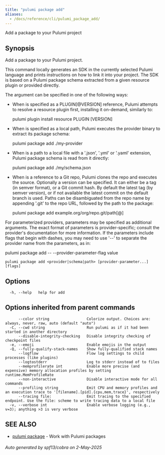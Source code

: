 ```yaml
---
title: "pulumi package add"
aliases:
  - /docs/reference/cli/pulumi_package_add/
---
```




Add a package to your Pulumi project

## Synopsis

Add a package to your Pulumi project.

This command locally generates an SDK in the currently selected Pulumi language
and prints instructions on how to link it into your project. The SDK is based on
a Pulumi package schema extracted from a given resource plugin or provided
directly.

The <provider> argument can be specified in one of the following ways:

- When <provider> is specified as a PLUGIN[@VERSION] reference, Pulumi attempts to
  resolve a resource plugin first, installing it on-demand, similarly to:

    pulumi plugin install resource PLUGIN [VERSION]

- When <provider> is specified as a local path, Pulumi executes the provider
  binary to extract its package schema:

    pulumi package add ./my-provider

- When <provider> is a path to a local file with a '.json', '.yml' or '.yaml'
  extension, Pulumi package schema is read from it directly:

    pulumi package add ./my/schema.json

- When <provider> is a reference to a Git repo, Pulumi clones the repo and
  executes the source. Optionally a version can be specified.  It can either
  be a tag (in semver format), or a Git commit hash.  By default the latest
  tag (by semver version), or if not available the latest commit on the
  default branch is used. Paths can be disambiguated from the repo name by
  appending '.git' to the repo URL, followed by the path to the package:

    pulumi package add example.org/org/repo.git/path[@<version>]

For parameterized providers, parameters may be specified as additional
arguments. The exact format of parameters is provider-specific; consult the
provider's documentation for more information. If the parameters include flags
that begin with dashes, you may need to use '--' to separate the provider name
from the parameters, as in:

  pulumi package add <provider> -- --provider-parameter-flag value


```
pulumi package add <provider|schema|path> [provider-parameter...] [flags]
```

## Options

```
  -h, --help   help for add
```

## Options inherited from parent commands

```
      --color string                 Colorize output. Choices are: always, never, raw, auto (default "auto")
  -C, --cwd string                   Run pulumi as if it had been started in another directory
      --disable-integrity-checking   Disable integrity checking of checkpoint files
  -e, --emoji                        Enable emojis in the output
  -Q, --fully-qualify-stack-names    Show fully-qualified stack names
      --logflow                      Flow log settings to child processes (like plugins)
      --logtostderr                  Log to stderr instead of to files
      --memprofilerate int           Enable more precise (and expensive) memory allocation profiles by setting runtime.MemProfileRate
      --non-interactive              Disable interactive mode for all commands
      --profiling string             Emit CPU and memory profiles and an execution trace to '[filename].[pid].{cpu,mem,trace}', respectively
      --tracing file:                Emit tracing to the specified endpoint. Use the file: scheme to write tracing data to a local file
  -v, --verbose int                  Enable verbose logging (e.g., v=3); anything >3 is very verbose
```

## SEE ALSO

* [pulumi package](/docs/iac/cli/commands/pulumi_package/)	 - Work with Pulumi packages

###### Auto generated by spf13/cobra on 2-May-2025
